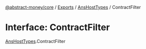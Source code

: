 [@abstract-money/core](../README.md) / [Exports](../modules.md) / [AnsHostTypes](../modules/AnsHostTypes.md) / ContractFilter

# Interface: ContractFilter

[AnsHostTypes](../modules/AnsHostTypes.md).ContractFilter
